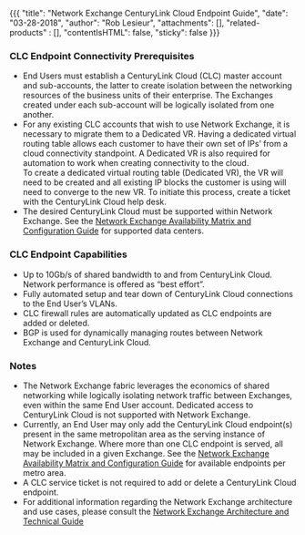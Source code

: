 {{{
  "title": "Network Exchange CenturyLink Cloud Endpoint Guide",
  "date": "03-28-2018",
  "author": "Rob Lesieur",
  "attachments": [],
  "related-products" : [],
  "contentIsHTML": false,
  "sticky": false
}}}

### CLC Endpoint Connectivity Prerequisites

* End Users must establish a CenturyLink Cloud (CLC) master account and sub-accounts, the latter to create isolation between the networking resources of the business units of their enterprise. The Exchanges created under each sub-account will be logically isolated from one another.
* For any existing CLC accounts that wish to use Network Exchange, it is necessary to migrate them to a Dedicated VR.  Having a dedicated virtual routing table allows each customer to have their own set of IPs’ from a cloud connectivity standpoint.  A Dedicated VR is also required for automation to work when creating connectivity to the cloud.  
To create a dedicated virtual routing table (Dedicated VR), the VR will need to be created and all existing IP blocks the customer is using will need to converge to the new VR.  To initiate this process, create a ticket with the CenturyLink Cloud help desk.  
* The desired CenturyLink Cloud must be supported within Network Exchange. See the [Network Exchange Availability Matrix and Configuration Guide](https://www.ctl.io/knowledge-base/network/network-exchange-connectivity-matrix-configuration-guide/)
 for supported data centers.

### CLC Endpoint Capabilities

* Up to 10Gb/s of shared bandwidth to and from CenturyLink Cloud. Network performance is offered as “best effort”. 
* Fully automated setup and tear down of CenturyLink Cloud connections to the End User’s VLANs.
* CLC firewall rules are automatically updated as CLC endpoints are added or deleted.
* BGP is used for dynamically managing routes between Network Exchange and CenturyLink Cloud.

### Notes

* The Network Exchange fabric leverages the economics of shared networking while logically isolating network traffic between Exchanges, even within the same End User account. Dedicated access to CenturyLink Cloud is not supported with Network Exchange.
* Currently, an End User may only add the CenturyLink Cloud endpoint(s) present in the same metropolitan area as the serving instance of Network Exchange. Where more than one CLC endpoint is served, all may be included in a given Exchange. See the [Network Exchange Availability Matrix and Configuration Guide](https://www.ctl.io/knowledge-base/network/network-exchange-connectivity-matrix-configuration-guide/) for available endpoints per metro area.
* A CLC service ticket is not required to add or delete a CenturyLink Cloud endpoint.
* For additional information regarding the Network Exchange architecture and use cases, please consult the [Network Exchange Architecture and Technical Guide](https://cloudhelp.ctl.io/knowledge-base/network-exchange-technical-guide/)

